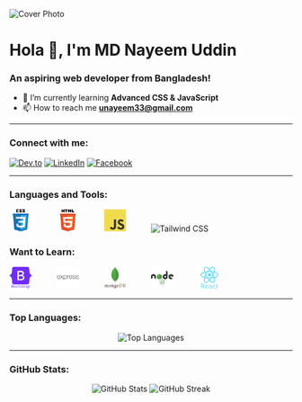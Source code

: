 ![Cover Photo](https://drive.google.com/uc?export=view&id=1_fF1oE8oir_IrFXoVxTB77eMbFVLVEVz)

# Hola 👋, I'm MD Nayeem Uddin
### An aspiring web developer from Bangladesh!

- 🌱 I’m currently learning **Advanced CSS & JavaScript**
- 📫 How to reach me **unayeem33@gmail.com**

---

### Connect with me:
[![Dev.to](https://img.shields.io/badge/Dev.to-0A0A0A?style=for-the-badge&logo=devdotto&logoColor=white)](https://dev.to/@nayeem33)
[![LinkedIn](https://img.shields.io/badge/LinkedIn-0077B5?style=for-the-badge&logo=linkedin&logoColor=white)](https://linkedin.com/in/@nayeem33)
[![Facebook](https://img.shields.io/badge/Facebook-1877F2?style=for-the-badge&logo=facebook&logoColor=white)](https://fb.com/@nayeem33r)

---

### Languages and Tools:
<p>
  <img src="https://raw.githubusercontent.com/devicons/devicon/master/icons/css3/css3-original-wordmark.svg" alt="CSS3" width="40" height="40" style="margin-right: 40px;"/>
  <img src="https://raw.githubusercontent.com/devicons/devicon/master/icons/html5/html5-original-wordmark.svg" alt="HTML5" width="40" height="40" style="margin-right: 40px;"/>
  <img src="https://raw.githubusercontent.com/devicons/devicon/master/icons/javascript/javascript-original.svg" alt="JavaScript" width="40" height="40" style="margin-right: 40px;"/>
  <img src="https://www.vectorlogo.zone/logos/tailwindcss/tailwindcss-icon.svg" alt="Tailwind CSS" width="40" height="40" style="margin-right: 40px;"/>
</p>

### Want to Learn:
<p>
  <img src="https://raw.githubusercontent.com/devicons/devicon/master/icons/bootstrap/bootstrap-plain-wordmark.svg" alt="Bootstrap" width="40" height="40" style="margin-right: 40px;"/>
  <img src="https://raw.githubusercontent.com/devicons/devicon/master/icons/express/express-original-wordmark.svg" alt="Express.js" width="40" height="40" style="margin-right: 40px;"/>
  <img src="https://raw.githubusercontent.com/devicons/devicon/master/icons/mongodb/mongodb-original-wordmark.svg" alt="MongoDB" width="40" height="40" style="margin-right: 40px;"/>
  <img src="https://raw.githubusercontent.com/devicons/devicon/master/icons/nodejs/nodejs-original-wordmark.svg" alt="Node.js" width="40" height="40" style="margin-right: 40px;"/>
  <img src="https://raw.githubusercontent.com/devicons/devicon/master/icons/react/react-original-wordmark.svg" alt="React" width="40" height="40" style="margin-right: 40px;"/>
</p>

---
### Top Languages:
<div align="center">
  <img src="https://github-readme-stats.vercel.app/api/top-langs/?username=Nayeem-33&layout=compact&theme=radical" alt="Top Languages" height="200px"/>
</div>

---
### GitHub Stats:
<div align="center">
  <img src="https://github-readme-stats.vercel.app/api?username=Nayeem-33&show_icons=true&theme=radical" alt="GitHub Stats" height="150px"/>
  <img src="https://github-readme-streak-stats.herokuapp.com/?user=Nayeem-33&theme=radical" alt="GitHub Streak" height="150px"/>
</div>
